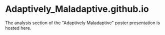 # Adaptively_Maladaptive.github.io
The analysis section of the "Adaptively Maladaptive" poster presentation is hosted here.
